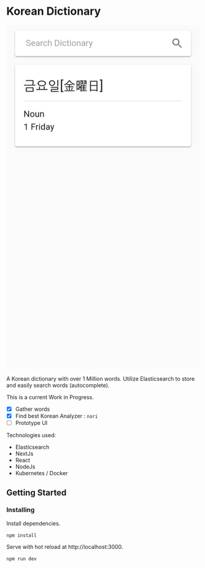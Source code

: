 # Korean Dictionary

![Screenshot](screenshot.png)

A Korean dictionary with over 1 Million words. Utilize Elasticsearch to store and easily search words (autocomplete).

This is a current Work in Progress.

- [x] Gather words
- [x] Find best Korean Analyzer : `nori`
- [ ] Prototype UI

Technologies used:

- Elasticsearch
- NextJs
- React
- NodeJs
- Kubernetes / Docker

## Getting Started

### Installing

Install dependencies.
```
npm install
```

Serve with hot reload at http://localhost:3000.
```
npm run dev
```